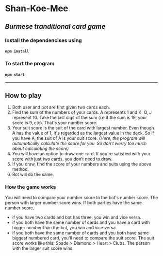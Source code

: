 # Shan-Koe-Mee

*Burmese tranditional card game*
---
### Install the dependencises using
#### `npm install`
### To start the program
#### `npm start`
---
## How to play
1. Both user and bot are first given two cards each. 
2. Find the sum of the numbers of your cards. A represents 1 and K, Q, J represent 10. Take the last digit of the sum (i.e if the sum is 19, your score is 9, etc). That's your number score. 
3. Your suit score is the suit of the card with largest number. Even though A has the value of 1, it's regarded as the largest value in the deck. So if you have A, the suit of A is your suit score. 
*(Here, the program will automatically calculate the score for you. So don't worry too much about calculating the score)* 
4. You will have an option to draw one card. If you're satisfied with your score with just two cards, you don't need to draw.
5. If you draw, find the score of your numbers and suits using the above method.
6. Bot will do the same. 

### How the game works
You will need to compare your number score to the bot's number score. The person with larger number score wins. 
If both parties have the same number score,
- if you have two cards and bot has three, you win and vice versa.
- if you both have the same number of cards and you have a card with bigger number than the bot, you win and vice versa.
- if you both have the same number of cards and you both have same biggest numbered card, you'll need to compare the suit score. The suit score works like this: Spade > Diamond > Heart > Clubs. The person with the larger suit score wins.
